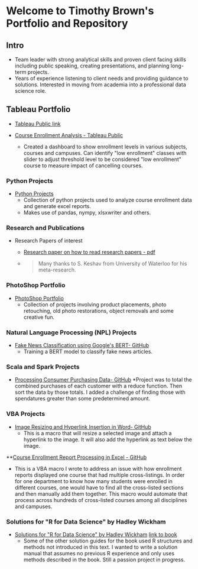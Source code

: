 # Welcome to Timothy Brown's Portfolio and Repository

## Intro<br>
* Team leader with strong analytical skills and proven client facing skills including public speaking, creating presentations, and planning long-term projects.
* Years of experience listening to client needs and providing guidance to solutions. Interested in moving from academia into a professional data science role.

## Tableau Portfolio <br>
* [Tableau Public link](https://public.tableau.com/profile/timothy.brown2096#!/) <br>

* [Course Enrollment Analysis - Tableau Public](https://public.tableau.com/profile/timothy.brown2096#!/vizhome/AlpharettaProject/Story1) <br>
  * Created a dashboard to show enrollment levels in various subjects, courses and campuses.  Can identify "low enrollment" classes with slider to adjust threshold level to be considered "low enrollment" course to measure impact of cancelling courses.


### Python Projects <br>

* [Python Projects](https://brownt47.github.io/Python_Projects/)<br>
  * Collection of python projects used to analyze course enrollment data and generate excel reports.  
  * Makes use of pandas, nympy, xlsxwriter and others.

### Research and Publications <br>
* Research Papers of interest

  * [Research paper on how to read research papers - pdf](https://web.stanford.edu/class/ee384m/Handouts/HowtoReadPaper.pdf) <br>
  * > Many thanks to S. Keshav from University of Waterloo for his meta-research.

### PhotoShop Portfolio <br>
* [PhotoShop Portfolio](https://brownt47.github.io/Photoshop/) <br>
  * Collection of projects involving product placements, photo retouching, old photo restorations, object removals and some creative fun.

### Natural Language Processing (NPL) Projects <br>
* [Fake News Classification using Google's BERT- GitHub](https://github.com/brownt47/NLP_Projects/blob/main/BERT%20NLP%20Classification.md)
  * Training a BERT model to classify fake news articles.  

### Scala and Spark Projects <br>
* [Processing Consumer Purchasing Data- GitHub](https://github.com/brownt47/Scala/blob/main/CustomerPurchasing.md)
  *Project was to total the combined purchases of each customer with a reduce function. Then sort the data by those totals. I added a challenge of finding those with spendatures greater than some predetermined amount.

### VBA Projects <br>
* [Image Resizing and Hyperlink Insertion  in Word- GitHub](https://github.com/brownt47/VBA-Projects/blob/main/ResizeImage.md)
  * This is a macro that will resize a selected image and attach a hyperlink to the image. It will also add the hyperlink as text below the image.

**[Course Enrollment Report Processing in Excel - GitHub](https://github.com/brownt47/VBA-Projects/blob/main/CrossListedCourses.md) <br>
* This is a VBA macro I wrote to address an issue with how enrollment reports displayed one course that had multiple cross-listings.  In order for one department to know how many students were enrolled in different courses, one would have to find all the cross-listed sections and then manually add them together.  This macro would automate that process across hundreds of cross-listed courses among all disciplines and campuses.

### Solutions for "R for Data Science" by Hadley Wickham<br>
* [Solutions for "R for Data Science" by Hadley Wickham](https://brownt47.github.io/R-For-Data-Science-Solutions) [link to book](https://r4ds.had.co.nz/) <br>
  * Some of the other solution guides for the book used R structures and methods not introduced in this text.  I wanted to write a solution manual that assumes no previous R experience and only uses methods described in the book.  Still a passion project in progress.

